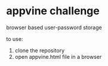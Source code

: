 # appvine challenge

 browser based user-password storage
 
 to use:
1. clone the repository
2. open appvine.html file in a browser
